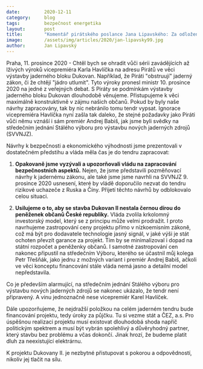 ```yaml
---
date:         2020-12-11
category:     blog
tags:         bezpečnost energetika
layout:       post
title:        "Komentář pirátského poslance Jana Lipavského: Za odložení jaderného tendru nemůže opozice, ale vláda ignorující ekonomické a bezpečnostní zájmy Česka"
image:        /assets/img/articles/2020/jan-lipavsky99.jpg
author:       Jan Lipavský
---
```


 

Praha, 11. prosince 2020 - Chtěl bych se ohradit vůči sérii zavádějících až lživých výroků vicepremiéra Karla Havlíčka na adresu Pirátů ve věci výstavby jaderného bloku Dukovan. Například, že Piráti "obstruují" jaderný zákon, či že chtějí "jádro utlumit". Tyto výroky pronesl ministr 10. prosince 2020 na jedné z veřejných debat. S Piráty se podmínkám výstavby jaderného bloku Dukovan dlouhodobě věnujeme. Přistupujeme k věci maximálně konstruktivně v zájmu našich občanů. Pokud by byly naše návrhy zapracovány, tak by nic nebránilo tomu tendr vypsat. Ignorace vicepremiéra Havlíčka nyní zašla tak daleko, že stejné požadavky jako Piráti vůči němu vznáší i sám premiér Andrej Babiš, jak jsme byli svědky na středečním jednání  Stálého výboru pro výstavbu nových jaderných zdrojů (SVVNJZ). 

Návrhy k bezpečnosti a ekonomického výhodnosti jsme prezentovali v dostatečném předstihu a vláda měla čas je do tendru zapracovat:

1. **Opakovaně jsme vyzývali a upozorňovali vládu na zapracování bezpečnostních aspektů.** Nejen, že jsme představili pozměňovací návrhy k jadernému zákonu, ale také jsme jsme navrhli na SVVNJZ 9. prosince 2020 usnesení, které by vládě doporučilo nezvat do tendru rizikové uchazeče z Ruska a Číny. Přijetí těchto návrhů by odblokovalo celou situaci.

2. **Usilujeme o to, aby se stavba Dukovan II nestala černou dírou do peněženek občanů České republiky.** Vláda zvolila krkolomný investorský model, který se z principu může velmi prodražit. I proto navrhujeme zastropování ceny projektu přímo v nízkoemisním zákoně, což má být pro dodavatele technologie jasný signál, v jaké výši je stát ochoten převzít garance za projekt. Tím by se minimalizoval i dopad na státní rozpočet a peněženky občanů. I samotné zastropování cen nakonec připustil na středečním Výboru, kterého se účastnil můj kolega Petr Třešňák, jako jednu z možných variant i premiér Andrej Babiš, ačkoli ve věci konceptu financování stále vláda nemá jasno a detailní model nepředstavila.

Co je především alarmující, na středečním jednání Stálého výboru pro výstavbu nových jaderných zdrojů se nakonec ukázalo, že tendr není připravený. A vinu jednoznačně nese vicepremiér Karel Havlíček.

Dále upozorňujeme, že nejdražší položkou na celém jaderném tendru bude financování projektu, tedy úroky za půjčku. Tu si vezme stát a ČEZ, a.s. Pro úspěšnou realizaci projektu musí existovat dlouhodobá shoda napříč politickým spektrem a musí být vybrán spolehlivý a důvěryhodný partner, který stavbu bez problému a včas dokončí. Jinak hrozí, že budeme platit dluh za neexistující elektrárnu.

K projektu Dukovany II. je nezbytné přistupovat s pokorou a odpovědností, nikoliv jej tlačit na sílu.
